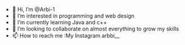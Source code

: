 - 👋 Hi, I’m @Arbi-1
- 👀 I’m interested in programming and web design
- 🌱 I’m currently learning Java and c++
- 💞️ I’m looking to collaborate on almost everything to grow my skills
- 📫 How to reach me :My Instagram arbbi__

<!---
Arbi-1/Arbi-1 is a ✨ special ✨ repository because its `README.md` (this file) appears on your GitHub profile.
You can click the Preview link to take a look at your changes.
--->
